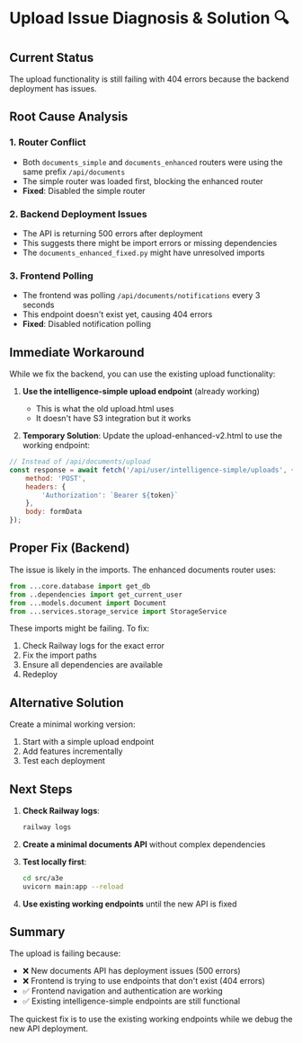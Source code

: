 # Upload Issue Diagnosis & Solution 🔍

## Current Status
The upload functionality is still failing with 404 errors because the backend deployment has issues.

## Root Cause Analysis

### 1. **Router Conflict**
- Both `documents_simple` and `documents_enhanced` routers were using the same prefix `/api/documents`
- The simple router was loaded first, blocking the enhanced router
- **Fixed**: Disabled the simple router

### 2. **Backend Deployment Issues**
- The API is returning 500 errors after deployment
- This suggests there might be import errors or missing dependencies
- The `documents_enhanced_fixed.py` might have unresolved imports

### 3. **Frontend Polling**
- The frontend was polling `/api/documents/notifications` every 3 seconds
- This endpoint doesn't exist yet, causing 404 errors
- **Fixed**: Disabled notification polling

## Immediate Workaround

While we fix the backend, you can use the existing upload functionality:

1. **Use the intelligence-simple upload endpoint** (already working)
   - This is what the old upload.html uses
   - It doesn't have S3 integration but it works

2. **Temporary Solution**: Update the upload-enhanced-v2.html to use the working endpoint:

```javascript
// Instead of /api/documents/upload
const response = await fetch('/api/user/intelligence-simple/uploads', {
    method: 'POST',
    headers: {
        'Authorization': `Bearer ${token}`
    },
    body: formData
});
```

## Proper Fix (Backend)

The issue is likely in the imports. The enhanced documents router uses:
```python
from ...core.database import get_db
from ..dependencies import get_current_user
from ...models.document import Document
from ...services.storage_service import StorageService
```

These imports might be failing. To fix:

1. Check Railway logs for the exact error
2. Fix the import paths
3. Ensure all dependencies are available
4. Redeploy

## Alternative Solution

Create a minimal working version:
1. Start with a simple upload endpoint
2. Add features incrementally
3. Test each deployment

## Next Steps

1. **Check Railway logs**:
   ```bash
   railway logs
   ```

2. **Create a minimal documents API** without complex dependencies

3. **Test locally first**:
   ```bash
   cd src/a3e
   uvicorn main:app --reload
   ```

4. **Use existing working endpoints** until the new API is fixed

## Summary

The upload is failing because:
- ❌ New documents API has deployment issues (500 errors)
- ❌ Frontend is trying to use endpoints that don't exist (404 errors)
- ✅ Frontend navigation and authentication are working
- ✅ Existing intelligence-simple endpoints are still functional

The quickest fix is to use the existing working endpoints while we debug the new API deployment.